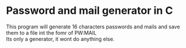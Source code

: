 # Password and mail generator in C

This program will generate 16 characters passwords and mails and save them to a file int the fomr of PW:MAIL
</br>
Its only a generator, it wont do anything else.
